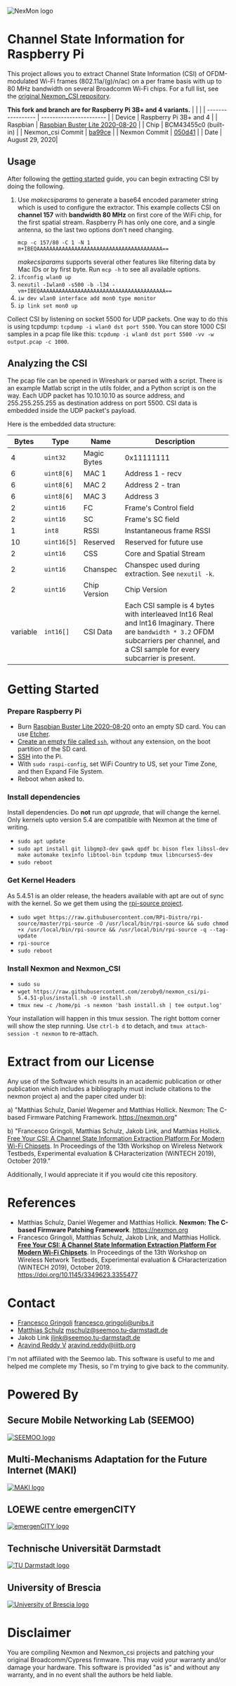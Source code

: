 ![NexMon logo](https://github.com/seemoo-lab/nexmon/raw/master/gfx/nexmon.png)


# Channel State Information for Raspberry Pi

This project allows you to extract Channel State Information (CSI) of OFDM-modulated
Wi-Fi frames (802.11a/(g)/n/ac) on a per frame basis with up to 80 MHz bandwidth on
several Broadcomm Wi-Fi chips. For a full list, see the [original Nexmon_CSI repository](https://github.com/seemoo-lab/nexmon_csi).

**This fork and branch are for Raspberry Pi 3B+ and 4 variants.**
|                   |                         |
| ----------------- | ----------------------- |
| Device            | Raspberry Pi 3B+ and 4  |
| Raspbian          | [Raspbian Buster Lite 2020-08-20](https://downloads.raspberrypi.org/raspios_lite_arm64/images/raspios_lite_arm64-2020-08-24/) |
| Chip              | BCM43455c0 (built-in)   |
| Nexmon_csi Commit | [ba99ce](https://github.com/seemoo-lab/nexmon_csi/commit/ba99ce12a6a42d7e4ec75e6f8ace8f610ed2eb60) |
| Nexmon Commit     | [050d41](https://github.com/seemoo-lab/nexmon/commit/https://github.com/seemoo-lab/nexmon/commit/050d415d33f1f09223f10cd645483e68d8193497) |
| Date              | August 29, 2020|

## Usage
After following the [getting started](#getting-started) guide, you can begin extracting CSI by doing the following.
1. Use _makecsiparams_ to generate a base64 encoded parameter string which is used to configure the extractor.
   This example collects CSI on **channel 157** with **bandwidth 80 MHz** on first core of the WiFi chip, for the first spatial stream.
   Raspberry Pi has only one core, and a single antenna, so the last two options don't need changing.
    ```
    mcp -c 157/80 -C 1 -N 1
    m+IBEQAAAAAAAAAAAAAAAAAAAAAAAAAAAAAAAAAAAAAAAA==
    ```
    _makecsiparams_ supports several other features like filtering data by Mac IDs or by first byte. Run `mcp -h` to see all available options.
2. `ifconfig wlan0 up`
3. `nexutil -Iwlan0 -s500 -b -l34 -vm+IBEQAAAAAAAAAAAAAAAAAAAAAAAAAAAAAAAAAAAAAAAA==`
4. `iw dev wlan0 interface add mon0 type monitor`
5. `ip link set mon0 up`

Collect CSI by listening on socket 5500 for UDP packets. One way to do this is using tcpdump:
`tcpdump -i wlan0 dst port 5500`. You can store 1000 CSI samples in a pcap file like this:
`tcpdump -i wlan0 dst port 5500 -vv -w output.pcap -c 1000`.

## Analyzing the CSI

The pcap file can be opened in Wireshark or parsed with a script. 
There is an example Matlab script in the utils folder, and a Python script is on the way.
Each UDP packet has 10.10.10.10 as source address, and 255.255.255.255 as destination address on port 5500.
CSI data is embedded inside the UDP packet's payload.

Here is the embedded data structure:

Bytes    | Type       | Name                    | Description
---------| ---------- | ----------------------- | --------------------
4        | `uint32`   | Magic Bytes             | 0x11111111
6        | `uint8[6]` | MAC 1                   | Address 1 - recv
6        | `uint8[6]` | MAC 2                   | Address 2 - tran
6        | `uint8[6]` | MAC 3                   | Address 3
2        | `uint16`   | FC                      | Frame's Control field
2        | `uint16`   | SC                      | Frame's SC field
1        | `int8`     | RSSI                    | Instantaneous frame RSSI
10       | `uint16[5]`| Reserved                | Reserved for future use
2        | `uint16`   | CSS                     | Core and Spatial Stream
2        | `uint16`   | Chanspec                | Chanspec used during extraction. See `nexutil -k`.
2        | `uint16`   | Chip Version            | Chip Version
variable | `int16[]`  | CSI Data                | Each CSI sample is 4 bytes with interleaved Int16 Real and Int16 Imaginary. There are `bandwidth * 3.2` OFDM subcarriers per channel, and a CSI sample for every subcarrier is present.

# Getting Started
### Prepare Raspberry Pi
* Burn [Raspbian Buster Lite 2020-08-20](https://downloads.raspberrypi.org/raspios_lite_arm64/images/raspios_lite_arm64-2020-08-24/) onto an empty SD card. You can use [Etcher](https://www.balena.io/etcher/).
* [Create an empty file called `ssh`](https://www.raspberrypi.org/documentation/remote-access/ssh/), without any extension, on the boot partition of the SD card.
* [SSH](https://www.raspberrypi.org/documentation/remote-access/ssh/) into the Pi.
* With `sudo raspi-config`, set WiFi Country to US, set your Time Zone, and then Expand File System.
* Reboot when asked to.

### Install dependencies
Install dependencies.  Do **not** run _apt upgrade_, that will change the kernel. Only kernels upto version 5.4 are compatible with Nexmon at the time of writing.

* `sudo apt update`
* `sudo apt install git libgmp3-dev gawk qpdf bc bison flex libssl-dev make automake texinfo libtool-bin tcpdump tmux libncurses5-dev`
* `sudo reboot`

### Get Kernel Headers
As 5.4.51 is an older release, the headers available with apt are out of sync with the kernel.
So we get them using the [rpi-source project](https://github.com/RPi-Distro/rpi-source).

* `sudo wget https://raw.githubusercontent.com/RPi-Distro/rpi-source/master/rpi-source -O /usr/local/bin/rpi-source && sudo chmod +x /usr/local/bin/rpi-source && /usr/local/bin/rpi-source -q --tag-update`
* `rpi-source`
* `sudo reboot`

### Install Nexmon and Nexmon_CSI
* `sudo su`
* `wget https://raw.githubusercontent.com/zeroby0/nexmon_csi/pi-5.4.51-plus/install.sh -O install.sh`
* `tmux new -c /home/pi -s nexmon 'bash install.sh | tee output.log'`

Your installation will happen in this tmux session. The right bottom corner will show the step running. Use `ctrl-b d` to detach, and `tmux attach-session -t nexmon` to re-attach.


# Extract from our License

Any use of the Software which results in an academic publication or
other publication which includes a bibliography must include
citations to the nexmon project a) and the paper cited under b):

a) "Matthias Schulz, Daniel Wegemer and Matthias Hollick. Nexmon:
       The C-based Firmware Patching Framework. https://nexmon.org"

b) "Francesco Gringoli, Matthias Schulz, Jakob Link, and Matthias
       Hollick. [Free Your CSI: A Channel State Information Extraction
       Platform For Modern Wi-Fi Chipsets](https://doi.org/10.1145/3349623.3355477). In Proceedings of the 13th
       Workshop on Wireless Network Testbeds, Experimental evaluation
       & CHaracterization (WiNTECH 2019), October 2019."

Additionally, I would appreciate it if you would cite this repository.

# References

* Matthias Schulz, Daniel Wegemer and Matthias Hollick. **Nexmon: The C-based Firmware Patching 
  Framework**. https://nexmon.org
* Francesco Gringoli, Matthias Schulz, Jakob Link, and Matthias Hollick. **[Free Your CSI: 
  A Channel State Information Extraction Platform For Modern Wi-Fi Chipsets](https://doi.org/10.1145/3349623.3355477)**.
  In Proceedings of the 13th Workshop on Wireless Network Testbeds, Experimental evaluation & CHaracterization (WiNTECH 2019), October 2019. https://doi.org/10.1145/3349623.3355477

[//]: # "[Get references as bibtex file](https://nexmon.org/bib)"

# Contact

* [Francesco Gringoli](http://netweb.ing.unibs.it/~gringoli/) <francesco.gringoli@unibs.it>
* [Matthias Schulz](https://seemoo.tu-darmstadt.de/mschulz) <mschulz@seemoo.tu-darmstadt.de>
* Jakob Link <jlink@seemoo.tu-darmstadt.de>
* [Aravind Reddy V](https://github.com/zeroby0) <aravind.reddy@iiitb.org>

I'm not affiliated with the Seemoo lab.
This software is useful to me and helped me complete my Thesis, so I'm trying to give back to the community.

# Powered By

## Secure Mobile Networking Lab (SEEMOO)
<a href="https://www.seemoo.tu-darmstadt.de">![SEEMOO logo](https://github.com/seemoo-lab/nexmon/raw/master/gfx/seemoo.png)</a>
## Multi-Mechanisms Adaptation for the Future Internet (MAKI)
<a href="http://www.maki.tu-darmstadt.de/">![MAKI logo](https://github.com/seemoo-lab/nexmon/raw/master/gfx/maki.png)</a>
## LOEWE centre emergenCITY
<a href="https://www.emergencity.de/">![emergenCITY logo](https://www.emergencity.de/assets/img/logo_emergencity.png)</a>
## Technische Universität Darmstadt
<a href="https://www.tu-darmstadt.de/index.en.jsp">![TU Darmstadt logo](https://github.com/seemoo-lab/nexmon/raw/master/gfx/tudarmstadt.png)</a>
## University of Brescia
<a href="http://netweb.ing.unibs.it/">![University of Brescia logo](https://github.com/seemoo-lab/nexmon/raw/master/gfx/brescia.png)</a>

# Disclaimer

You are compiling Nexmon and Nexmon_csi projects and patching your original Broadcomm/Cypress firmware.
This may void your warranty and/or damage your hardware.
This software is provided "as is" and without any warranty, and in no event shall the authors be held liable.
